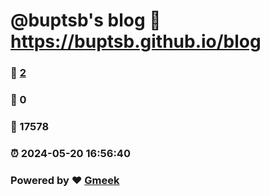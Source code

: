 # @buptsb's blog :link: https://buptsb.github.io/blog 
### :page_facing_up: [2](https://buptsb.github.io/blog/tag.html) 
### :speech_balloon: 0 
### :hibiscus: 17578 
### :alarm_clock: 2024-05-20 16:56:40 
### Powered by :heart: [Gmeek](https://github.com/Meekdai/Gmeek)
